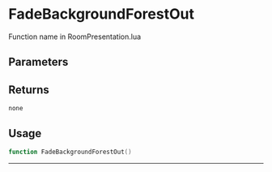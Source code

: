 # FadeBackgroundForestOut
Function name in RoomPresentation.lua
## Parameters

## Returns
`none`
## Usage
```lua
function FadeBackgroundForestOut()
```
---
